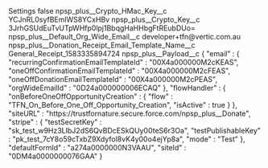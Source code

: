 <?xml version="1.0" encoding="UTF-8"?>
<CustomMetadata xmlns="http://soap.sforce.com/2006/04/metadata" xmlns:xsi="http://www.w3.org/2001/XMLSchema-instance" xmlns:xsd="http://www.w3.org/2001/XMLSchema">
    <label>Settings</label>
    <protected>false</protected>
    <values>
        <field>npsp_plus__Crypto_HMac_Key__c</field>
        <value xsi:type="xsd:string">YCJnRL0syfBEmlWS8YCxHBv</value>
    </values>
    <values>
        <field>npsp_plus__Crypto_Key__c</field>
        <value xsi:type="xsd:string">3JrhGSUdEuTvUTpWHfp0lpj1BbqgHaHHbgFtREubDUo=</value>
    </values>
    <values>
        <field>npsp_plus__Default_Org_Wide_Email__c</field>
        <value xsi:type="xsd:string">developer+tfn@vertic.com.au</value>
    </values>
    <values>
        <field>npsp_plus__Donation_Receipt_Email_Template_Name__c</field>
        <value xsi:type="xsd:string">General_Receipt_1583335894724</value>
    </values>
    <values>
        <field>npsp_plus__Payload__c</field>
        <value xsi:type="xsd:string">{
  &quot;email&quot; : {
    &quot;recurringConfirmationEmailTemplateId&quot; : &quot;00X4a000000M2cKEAS&quot;,
    &quot;oneOffConfirmationEmailTemplateId&quot; : &quot;00X4a000000M2cFEAS&quot;,
    &quot;oneOffDonationEmailTemplateId&quot; : &quot;00X4a000000M2cPEAS&quot;,
    &quot;orgWideEmailId&quot; : &quot;0D24a000000006ECAQ&quot;
  },
  &quot;flowHandler&quot; : {
    &quot;onBeforeOneOffOpportunityCreation&quot; : {
      &quot;flow&quot; : &quot;TFN_On_Before_One_Off_Opportunity_Creation&quot;,
      &quot;isActive&quot; : true
    }
  },
  &quot;siteURL&quot; : &quot;https://trustfornature.secure.force.com/npsp_plus__Donate&quot;,
  &quot;stripe&quot; : {
    &quot;testSecretKey&quot; : &quot;sk_test_w9Hz3LIbJ2dS6QvBDcESkQUy00teS6r3Oa&quot;,
    &quot;testPublishableKey&quot; : &quot;pk_test_7cY8o59cTxbZ9Xdyfol8vK4y00o4ejYp8a&quot;,
    &quot;mode&quot; : &quot;Test&quot;
  },
  &quot;defaultFormId&quot; : &quot;a274a0000000N3VAAU&quot;,
  &quot;siteId&quot; : &quot;0DM4a0000000076GAA&quot;
}</value>
    </values>
</CustomMetadata>
